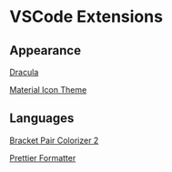 # VSCode Extensions

## Appearance

[Dracula](https://github.com/dracula/visual-studio-code)

[Material Icon Theme](https://github.com/PKief/vscode-material-icon-theme)

## Languages

[Bracket Pair Colorizer 2](https://github.com/CoenraadS/Bracket-Pair-Colorizer-2)

[Prettier Formatter](https://github.com/prettier/prettier-vscode)
